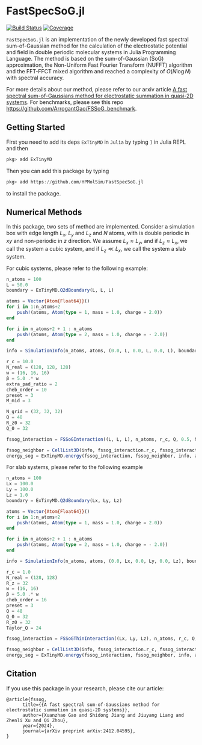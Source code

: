 # FastSpecSoG.jl

[![Build Status](https://github.com/HPMolSim/FastSpecSoG.jl/actions/workflows/CI.yml/badge.svg?branch=main)](https://github.com/HPMolSim/FastSpecSoG.jl/actions/workflows/CI.yml?query=branch%3Amain)
[![Coverage](https://codecov.io/gh/HPMolSim/FastSpecSoG.jl/branch/main/graph/badge.svg)](https://codecov.io/gh/HPMolSim/FastSpecSoG.jl)


`FastSpecSoG.jl` is an implementation of the newly developed fast spectral sum-of-Gaussian method for the calculation of the electrostatic potential and field in double periodic molecular systems in Julia Programming Language. 
The method is based on the sum-of-Gaussian (SoG) approximation, the Non-Uniform Fast Fourier Transform (NUFFT) algorithm and the FFT-FFCT mixed algorithm and reached a complexity of $O(N \log N)$ with spectral accuracy.

For more details about our method, please refer to our arxiv article [A fast spectral sum-of-Gaussians method for electrostatic summation in quasi-2D systems](https://arxiv.org/abs/2412.04595).
For benchmarks, please see this repo https://github.com/ArrogantGao/FSSoG_benchmark.

## Getting Started

First you need to add its deps `ExTinyMD` in `Julia` by typing `]` in Julia REPL and then
```julia
pkg> add ExTinyMD
```
Then you can add this package by typing
```julia
pkg> add https://github.com/HPMolSim/FastSpecSoG.jl
```
to install the package.

## Numerical Methods

In this package, two sets of method are implemented. Consider a simulation box with edge length $L_x$, $L_y$ and $L_z$ and $N$ atoms, with is double periodic in $xy$ and non-periodic in $z$ direction.
We assume $L_x \approx L_y$, and if $L_z \approx L_x$, we call the system a cubic system, and if $L_z \ll L_x$, we call the system a slab system.

For cubic systems, please refer to the following example:
```julia
n_atoms = 100
L = 50.0
boundary = ExTinyMD.Q2dBoundary(L, L, L)

atoms = Vector{Atom{Float64}}()
for i in 1:n_atoms÷2
    push!(atoms, Atom(type = 1, mass = 1.0, charge = 2.0))
end

for i in n_atoms÷2 + 1 : n_atoms
    push!(atoms, Atom(type = 2, mass = 1.0, charge = - 2.0))
end

info = SimulationInfo(n_atoms, atoms, (0.0, L, 0.0, L, 0.0, L), boundary; min_r = 1.0, temp = 1.0)

r_c = 10.0
N_real = (128, 128, 128)
w = (16, 16, 16)
β = 5.0 .* w
extra_pad_ratio = 2
cheb_order = 10
preset = 3
M_mid = 3

N_grid = (32, 32, 32)
Q = 48
R_z0 = 32
Q_0 = 32

fssog_interaction = FSSoGInteraction((L, L, L), n_atoms, r_c, Q, 0.5, N_real, w, β, extra_pad_ratio, cheb_order, M_mid, N_grid, Q, R_z0, Q_0; preset = preset, ϵ = 1.0)

fssog_neighbor = CellList3D(info, fssog_interaction.r_c, fssog_interaction.boundary, 1)
energy_sog = ExTinyMD.energy(fssog_interaction, fssog_neighbor, info, atoms)
```

For slab systems, please refer to the following example
```julia
n_atoms = 100
Lx = 100.0
Ly = 100.0
Lz = 1.0
boundary = ExTinyMD.Q2dBoundary(Lx, Ly, Lz)

atoms = Vector{Atom{Float64}}()
for i in 1:n_atoms÷2
    push!(atoms, Atom(type = 1, mass = 1.0, charge = 2.0))
end

for i in n_atoms÷2 + 1 : n_atoms
    push!(atoms, Atom(type = 2, mass = 1.0, charge = - 2.0))
end

info = SimulationInfo(n_atoms, atoms, (0.0, Lx, 0.0, Ly, 0.0, Lz), boundary; min_r = 1.0, temp = 1.0)

r_c = 1.0
N_real = (128, 128)
R_z = 32
w = (16, 16)
β = 5.0 .* w
cheb_order = 16
preset = 3
Q = 48
Q_0 = 32
R_z0 = 32
Taylor_Q = 24

fssog_interaction = FSSoGThinInteraction((Lx, Ly, Lz), n_atoms, r_c, Q, 0.5, N_real, R_z, w, β, cheb_order, Taylor_Q, R_z0, Q_0; preset = preset, ϵ = 1.0)

fssog_neighbor = CellList3D(info, fssog_interaction.r_c, fssog_interaction.boundary, 1)
energy_sog = ExTinyMD.energy(fssog_interaction, fssog_neighbor, info, atoms)
```

## Citation

If you use this package in your research, please cite our article:
```
@article{fssog,
      title={{A fast spectral sum-of-Gaussians method for electrostatic summation in quasi-2D systems}}, 
      author={Xuanzhao Gao and Shidong Jiang and Jiuyang Liang and Zhenli Xu and Qi Zhou},
      year={2024},
      journal={arXiv preprint arXiv:2412.04595},
}
```
